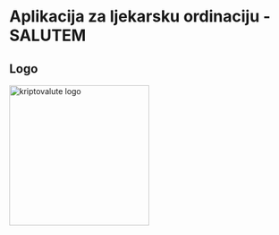 # Aplikacija za ljekarsku ordinaciju - SALUTEM



## Logo
<img width="250" alt="kriptovalute logo" src="![Logo](https://user-images.githubusercontent.com/73299629/127242894-26ad0d32-f7a7-4d66-abf5-bd4b7e405071.png)">

